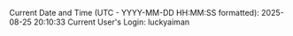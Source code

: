 Current Date and Time (UTC - YYYY-MM-DD HH:MM:SS formatted): 2025-08-25 20:10:33
Current User's Login: luckyaiman
